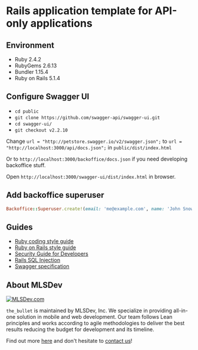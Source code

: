 # Rails application template for API-only applications

## Environment

* Ruby 2.4.2
* RubyGems 2.6.13
* Bundler 1.15.4
* Ruby on Rails 5.1.4

## Configure Swagger UI

* `cd public`
* `git clone https://github.com/swagger-api/swagger-ui.git`
* `cd swagger-ui/`
* `git checkout v2.2.10`

Change `url = "http://petstore.swagger.io/v2/swagger.json";` to `url = "http://localhost:3000/api/docs.json";` in `public/dist/index.html`

Or to `http://localhost:3000/backoffice/docs.json` if you need developing backoffice stuff.

Open `http://localhost:3000/swagger-ui/dist/index.html` in browser.

## Add backoffice superuser

```ruby
Backoffice::Superuser.create!(email: 'me@example.com', name: 'John Snow', password: 'password')
```

## Guides

* [Ruby coding style guide](https://github.com/bbatsov/ruby-style-guide)
* [Ruby on Rails style guide](https://github.com/bbatsov/rails-style-guide)
* [Security Guide for Developers](https://github.com/FallibleInc/security-guide-for-developers)
* [Rails SQL Injection](http://rails-sqli.org)
* [Swagger specification](http://swagger.io/specification/)

## About MLSDev

[<img src="https://github.com/MLSDev/development-standards/raw/master/mlsdev-logo.png" alt="MLSDev.com">][mlsdev]

`the_bullet` is maintained by MLSDev, Inc. We specialize in providing all-in-one solution in mobile and web development. Our team follows Lean principles and works according to agile methodologies to deliver the best results reducing the budget for development and its timeline.

Find out more [here][mlsdev] and don't hesitate to [contact us][contact]!

[mlsdev]: http://mlsdev.com
[contact]: http://mlsdev.com/contact_us
